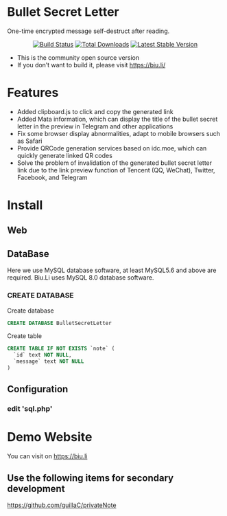 # Bullet Secret Letter
One-time encrypted message self-destruct after reading.

<p align="center">
<a href="https://travis-ci.org/laravel/framework"><img src="https://travis-ci.org/laravel/framework.svg" alt="Build Status"></a>
<a href="https://packagist.org/packages/laravel/framework"><img src="https://img.shields.io/packagist/dt/laravel/framework" alt="Total Downloads"></a>
<a href="https://packagist.org/packages/laravel/framework"><img src="https://img.shields.io/packagist/v/laravel/framework" alt="Latest Stable Version"></a>
</p>

* This is the community open source version
* If you don’t want to build it, please visit https://biu.li/

# Features
* Added clipboard.js to click and copy the generated link
* Added Mata information, which can display the title of the bullet secret letter in the preview in Telegram and other applications
* Fix some browser display abnormalities, adapt to mobile browsers such as Safari
* Provide QRCode generation services based on idc.moe, which can quickly generate linked QR codes
* Solve the problem of invalidation of the generated bullet secret letter link due to the link preview function of Tencent (QQ, WeChat), Twitter, Facebook, and Telegram

# Install
## Web

## DataBase
Here we use MySQL database software, at least MySQL5.6 and above are required. Biu.Li uses MySQL 8.0 database software.

### CREATE DATABASE

Create database

```SQL
CREATE DATABASE BulletSecretLetter
```
Create table
```SQL
CREATE TABLE IF NOT EXISTS `note` (
  `id` text NOT NULL,
  `message` text NOT NULL
) 
```

## Configuration
### edit 'sql.php'

# Demo Website
You can visit on https://biu.li

## Use the following items for secondary development
https://github.com/guillaC/privateNote
